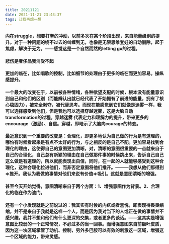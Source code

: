 ```yaml
---
title: 20211121
date: 2021-11-21 23:43:37
tags: 让我再想一想
---
```

#### 内在struggle，想要打拳的冲动，以前多次在某个阶段出现，来自能量级别的提升。对于一种问题的绕不过去的纠缠到无，也像是无限思维套娃的自动删除，起于焦虑，解决于无为。——感觉这是一个自然而然的letting go的过程。
#### 悲伤是奢侈品我消受不起
#### 更加的临在，比如唱歌的控制，比如细节的处理由于更多的临在而更加容易。操纵感提升。
#### 一个最大的改变在于，以前被各种情绪，各种欲望支配的时候，根本没有能量意识到自己和他们的区别（而能辨认出就已经代表了开始拥有了前进的能量，拥有了核心稳固力），被完全剥夺，被代替思考。而现在能感觉到它们就像是迷雾一样，我可以选择感受到他们，但是我也可以选择穿越迷雾，这是大脑自动transformation的过程。穿越迷雾 代表定力和理解力的提升，带来更多的encourage（激励）、自信。穿越，即暗示了大脑向courage的转变。
#### 最近意识到一个重要的改变是：合理化，即更多地认为自己做的行为是有道理的，哪怕有时候看起来是有点不太好的行为，与之相反的是自己不配。更加容易找到合理化的理由，这使得自己的意图更加清晰，对，清晰的意图很重要的一点就来自于自己的合理化，自己总有新颖的理由在自己做那件事的时候跳出来，告诉自己自己这么做是有道理的，所以就能表现出自信，同时，在一起的人就能够感受到这种合理化，这种合理化拉进他们，而非否定意图将他们推开。———我想从他们那得到=>推开。我认为我做的事情对他们来说有价值=>吸引。这就是意图清晰的增强。
#### 甚至今天开始觉得，意图清晰来自于两个方面：1、增强意图作为背景。2、合理化的临在作为油门。
#### 还有一个小发现就是之前说过的：我其实有时候的内疚或者羞愧，即表现得畏畏缩缩，并不是来自于我就是这样一个人，而是因为我对当下的人或正在做的事情并不感兴趣，我并不想和他们有什么更深的交集，或者更多的谈话。——这其实是增强意图比较弱的一个正常情况，不必过多的当一回事。而增强意图来自前额叶皮质，因为这一块区域掌管了动机、控制，另外多巴胺可以有效的刺激这一区域，增强这一个区域的能力，带来灵感。